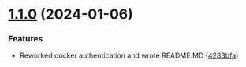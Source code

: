 # [1.1.0](https://github.com/4ch3los/semantic-release-docker-tag/compare/v1.0.6...v1.1.0) (2024-01-06)


### Features

* Reworked docker authentication and wrote README.MD ([4283bfa](https://github.com/4ch3los/semantic-release-docker-tag/commit/4283bfa55147a99c6a3dfe20656bc9e237ea9522))

